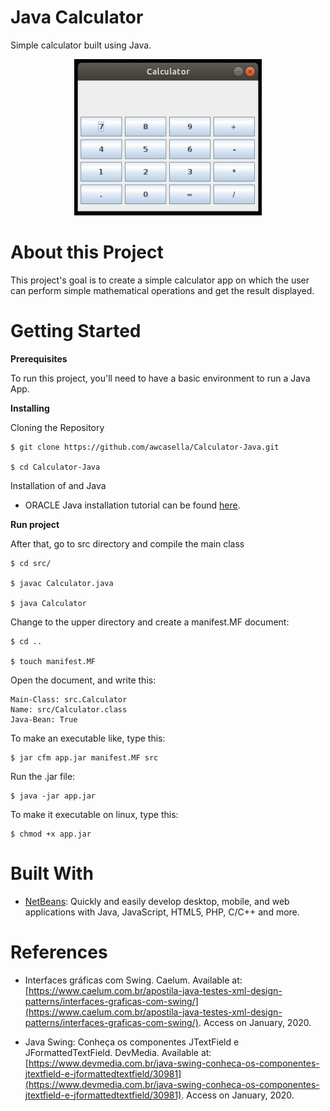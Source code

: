 # Java Calculator
Simple calculator built using Java.

<p align="center">
    <img width="300" height="250" src="Screenshot.png">
</p>

# About this Project

This project's goal is to create a simple calculator app on which the user can perform simple mathematical operations and get the result displayed.

# Getting Started

**Prerequisites**

To run this project, you'll need to have a basic environment to run a Java App.

**Installing**

Cloning the Repository

    $ git clone https://github.com/awcasella/Calculator-Java.git

    $ cd Calculator-Java
  
Installation of and Java

- ORACLE Java installation tutorial can be found [here](https://www.edivaldobrito.com.br/oracle-java-no-ubuntu-18-04-lts/).

**Run project**

After that, go to src directory and compile the main class

    $ cd src/
    
    $ javac Calculator.java
    
    $ java Calculator

Change to the upper directory and create a manifest.MF document:

    $ cd ..
    
    $ touch manifest.MF

Open the document, and write this:

    Main-Class: src.Calculator
    Name: src/Calculator.class
    Java-Bean: True

To make an executable like, type this:

    $ jar cfm app.jar manifest.MF src

Run the .jar file:

    $ java -jar app.jar

To make it executable on linux, type this:
    
    $ chmod +x app.jar


# Built With

- [NetBeans](https://netbeans.org): Quickly and easily develop desktop, mobile, and web applications with Java, JavaScript, HTML5, PHP, C/C++ and more.

# References

- Interfaces gráficas com Swing. Caelum. Available at: [https://www.caelum.com.br/apostila-java-testes-xml-design-patterns/interfaces-graficas-com-swing/](https://www.caelum.com.br/apostila-java-testes-xml-design-patterns/interfaces-graficas-com-swing/). Access on January, 2020.
 
- Java Swing: Conheça os componentes JTextField e JFormattedTextField. DevMedia. Available at: [https://www.devmedia.com.br/java-swing-conheca-os-componentes-jtextfield-e-jformattedtextfield/30981](https://www.devmedia.com.br/java-swing-conheca-os-componentes-jtextfield-e-jformattedtextfield/30981). Access on January, 2020.
